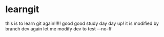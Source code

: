 # learngit
this is to learn git again!!!!!
good good study day day up!
it is modified by branch dev again
let me modify dev to test --no-ff
